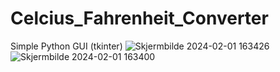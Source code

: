 # Celcius_Fahrenheit_Converter
Simple Python GUI (tkinter)
![Skjermbilde 2024-02-01 163426](https://github.com/Botnen1/Celcius_Fahrenheit_Converter/assets/94934743/627c7bec-7c7b-49e0-aca8-1ed200d416be)
![Skjermbilde 2024-02-01 163400](https://github.com/Botnen1/Celcius_Fahrenheit_Converter/assets/94934743/b6faa883-1854-45e2-a6a2-b31d3ffa7d17)
